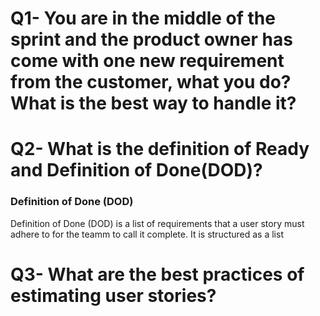 # Q1- You are in the middle of the sprint and the product owner has come with one new requirement from the customer, what you do? What is the best way to handle it?
# Q2- What is the definition of Ready and Definition of Done(DOD)?
### Definition of Done (DOD)
Definition of Done (DOD) is a list of requirements that a user story must adhere to for the teamm to call it complete. It is structured as a list 

# Q3- What are the best practices of estimating user stories?
